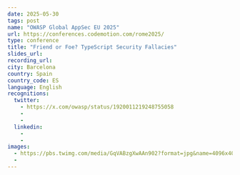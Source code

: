 ```yaml
---
date: 2025-05-30
tags: post
name: "OWASP Global AppSec EU 2025"
url: https://conferences.codemotion.com/rome2025/
type: conference
title: "Friend or Foe? TypeScript Security Fallacies"
slides_url:
recording_url: 
city: Barcelona
country: Spain
country_code: ES
language: English
recognitions:
  twitter:
    - https://x.com/owasp/status/1920011219248755058
    - 
    - 
  linkedin:
    - 
    - 
images:
  - https://pbs.twimg.com/media/GqVABzgXwAAn902?format=jpg&name=4096x4096
  - 
---
```

